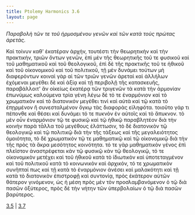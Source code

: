 ```yaml
---
title: Ptolemy Harmonics 3.6
layout: page
---
```




*Παραβολὴ τῶν τε τοῦ ἡρμοσμένου γενῶν καὶ τῶν κατὰ τοὺς πρώτας ἀρετάς.*

Καὶ τοίνυν καθ' ἑκατέραν ἀρχήν, τουτέστι τὴν θεωρητικὴν καὶ τὴν πρακτικήν, τριῶν ὄντων γενῶν, ἐπὶ μὲν τῆς θεωρητικῆς τοῦ τε φυσικοῦ καὶ τοῦ μαθηματικοῦ καὶ τοῦ θεολογικοῦ, ἐπὶ δὲ τῆς πρακτικῆς τοῦ τε ἠθικοῦ καὶ τοῦ οἰκονομικοῦ καὶ τοῦ πολιτικοῦ, τῇ μὲν δυνάμει τούτων μὴ διαφερόντων κοιναὶ γὰρ αἱ τῶν τριῶν γενῶν ἀρεταὶ καὶ ἀλλήλων ἐχόμεναι μεγέθει δὲ καὶ ἀξίᾳ καὶ τῇ περιβολῇ τῆς κατασκευῆς, παραβάλλοιτ' ἂν οἰκείως ἑκατέρᾳ τῶν τριγενῶν τὰ κατὰ τὴν ἁρμονίαν ἐπωνύμως καλούμενα τρία γένη λέγω δὲ τό τε ἐναρμόνιον καὶ τὸ χρωματικὸν καὶ τὸ διατονικόν μεγέθει τινὶ καὶ αὐτὰ καὶ τῷ κατὰ τὸ ἐπῃρμένον ἢ συνεσταλμένον ὄγκῳ τὰς διαφορὰς εἰληφότα. τοιοῦτο γάρ τι πέπονθε καὶ θέσει καὶ δυνάμει τό τε πυκνὸν ἐν αὐτοῖς καὶ τὸ ἄπυκνον. τὸ μὲν οὖν ἐναρμόνιον τῷ τε φυσικῷ καὶ τῷ ἠθικῷ παραβλητέον διὰ τὴν κοινὴν παρὰ τἆλλα τοῦ μεγέθους ἐλάττωσιν, τὸ δὲ διατονικὸν τῷ θεολογικῷ καὶ τῷ πολιτικῷ διὰ τὴν τῆς τάξεως καὶ τῆς μεγαλειότητος ὁμοιότητα, τὸ δὲ χρωματικὸν τῷ τε μαθηματικῷ καὶ τῷ οἰκονομικῷ διὰ τὴν τῆς πρὸς τὰ ἄκρα μεσότητος κοινότητα. τό τε γὰρ μαθηματικὸν γένος ἐπὶ πλεῖστον ἀναστρέφεται κἀν τῷ φυσικῷ κἀν τῷ θεολογικῷ, τό τε οἰκονομικὸν μετέχει καὶ τοῦ ἠθικοῦ κατὰ τὸ ἰδιωτικὸν καὶ ὑποτεταγμένον καὶ τοῦ πολιτικοῦ κατὰ τὸ κοινωνικὸν καὶ ἀρχικόν, τό τε χρωματικὸν συνῆπταί πως καὶ τῇ κατὰ τὸ ἐναρμόνιον ἀνέσει καὶ μαλακότητι καὶ τῇ κατὰ τὸ διατονικὸν ἐπιστροφῇ καὶ συντονίᾳ, πρὸς ἑκάτερον αὐτῶν θάτερον γινόμενον, ὡς ἡ μέση πρὸς μὲν τὸν προσλαμβανόμενον ὁ τῷ διὰ πασῶν ὀξύτερος, πρὸς δὲ τὴν νήτην τῶν ὑπερβολαίων ὁ τῷ διὰ πασῶν βαρύτερος.



[3.5](../3.5/) | [3.7](../3.7/) 

